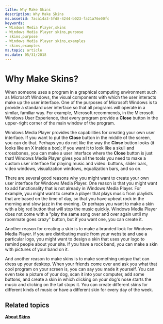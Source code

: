 ```yaml
---
title: Why Make Skins
description: Why Make Skins
ms.assetid: 7aca14a3-5fd8-4244-b023-fa21a76e00fc
keywords:
- Windows Media Player,skins
- Windows Media Player skins,purpose
- skins,purpose
- Windows Media Player skins,examples
- skins,examples
ms.topic: article
ms.date: 05/31/2018
---
```


# Why Make Skins?

When someone uses a program in a graphical computing environment such as Microsoft Windows, the visual components with which the user interacts make up the user interface. One of the purposes of Microsoft Windows is to provide a standard user interface so that all programs will operate in a similar, familiar way. For example, Microsoft recommends, in the Microsoft Windows User Experience, that every program provide a **Close** button in the upper-right corner of the main window of the program.

Windows Media Player provides the capabilities for creating your own user interface. If you want to put the **Close** button in the middle of the screen, you can do that. Perhaps you do not like the way the **Close** button looks (it looks like an X inside a box); if you want it to look like a skull and crossbones, you can make a user interface where the **Close** button is just that! Windows Media Player gives you all the tools you need to make a custom user interface for playing music and video: buttons, slider bars, video windows, visualization windows, equalization bars, and so on.

There are several good reasons why you might want to create your own user interface for Windows Media Player. One reason is that you might want to add functionality that is not already in Windows Media Player. For example, you might want to create a player that plays music from playlists that are based on the time of day, so that you have upbeat rock in the morning and slow jazz in the evening. Or perhaps you want to make a skin with a big red button that will stop the music quickly. Windows Media Player does not come with a "play the same song over and over again until my roommate goes crazy" button, but if you want one, you can create it.

Another reason for creating a skin is to make a branded look for Windows Media Player. If you are distributing music from your website and use a particular logo, you might want to design a skin that uses your logo to remind people about your site. If you have a rock band, you can make a skin with pictures of your band on it.

And another reason to make skins is to make something unique that can dress up your desktop. When your friends come over and ask you what that cool program on your screen is, you can say you made it yourself. You can even take a picture of your dog, scan it into your computer, add some buttons, and create a skin in which clicking on your dog's nose starts the music and clicking on the tail stops it. You can create different skins for different kinds of music or have a different skin for every day of the week.

## Related topics

<dl> <dt>

[**About Skins**](about-skins.md)
</dt> </dl>

 

 




